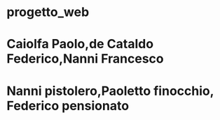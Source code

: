 # progetto_web
# Caiolfa Paolo,de Cataldo Federico,Nanni Francesco
# Nanni pistolero,Paoletto finocchio, Federico pensionato

